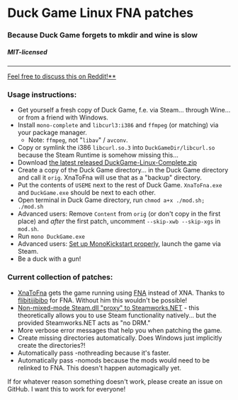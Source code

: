 # Duck Game Linux FNA patches
### Because Duck Game forgets to mkdir and wine is slow
##### MIT-licensed
----

[Feel free to discuss this on Reddit!**](https://www.reddit.com/r/linux_gaming/comments/6zqrrx/duckgamelinux_fna_custom_steamworks_bindings_some/)

### Usage instructions:
* Get yourself a fresh copy of Duck Game, f.e. via Steam... through Wine... or from a friend with Windows.
* Install `mono-complete` and `libcurl3:i386` and `ffmpeg` (or matching) via your package manager.
    * Note: `ffmpeg`, not "`libav`" / `avconv`.
* Copy or symlink the i386 `libcurl.so.3` into `DuckGameDir/libcurl.so` because the Steam Runtime is somehow missing this...
* Download [the latest released DuckGame-Linux-Complete.zip](https://github.com/0x0ade/DuckGame-Linux/releases)
* Create a copy of the Duck Game directory... in the Duck Game directory and call it `orig`. XnaToFna will use that as a "backup" directory.
* Put the contents of `USEME` next to the rest of Duck Game. `XnaToFna.exe` and `DuckGame.exe` should be next to each other.
* Open terminal in Duck Game directory, run `chmod a+x ./mod.sh; ./mod.sh`
* Advanced users: Remove `Content` from `orig` (or don't copy in the first place) and _after_ the first patch, uncomment `--skip-xwb --skip-xgs` in `mod.sh`.
* Run `mono DuckGame.exe`
* Advanced users: [Set up MonoKickstart properly](https://github.com/flibitijibibo/MonoKickstart), launch the game via Steam.
* Be a duck with a gun!

### Current collection of patches:
* [XnaToFna](https://github.com/0x0ade/XnaToFna) gets the game running using [FNA](https://fna-xna.github.io/) instead of XNA. Thanks to [flibitijibibo](https://www.patreon.com/flibitijibibo) for FNA. Without him this wouldn't be possible!
* [Non-mixed-mode Steam.dll "proxy" to Steamworks.NET](https://github.com/0x0ade/DuckGame-Linux/tree/master/Steam) - this theoretically allows you to use Steam functionality natively... but the provided Steamworks.NET acts as "no DRM."
* More verbose error messages that help you when patching the game.
* Create missing directories automatically. Does Windows just implicitly create the directories?!
* Automatically pass -nothreading because it's faster.
* Automatically pass -nomods because the mods would need to be relinked to FNA. This doesn't happen automagically yet.

If for whatever reason something doesn't work, please create an issue on GitHub. I want this to work for everyone!
